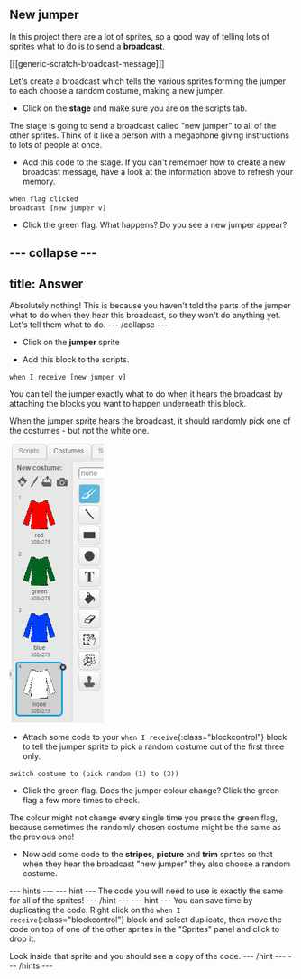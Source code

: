 ## New jumper

In this project there are a lot of sprites, so a good way of telling lots of sprites what to do is to send a **broadcast**.

[[[generic-scratch-broadcast-message]]]

Let's create a broadcast which tells the various sprites forming the jumper to each choose a random costume, making a new jumper.

+ Click on the **stage** and make sure you are on the scripts tab.

The stage is going to send a broadcast called "new jumper" to all of the other sprites. Think of it like a person with a megaphone giving instructions to lots of people at once.

+ Add this code to the stage. If you can't remember how to create a new broadcast message, have a look at the information above to refresh your memory.

```blocks
when flag clicked
broadcast [new jumper v]
```

+ Click the green flag. What happens? Do you see a new jumper appear?

--- collapse ---
---
title: Answer
---
Absolutely nothing! This is because you haven't told the parts of the jumper what to do when they hear this broadcast, so they won't do anything yet. Let's tell them what to do.
--- /collapse ---

+ Click on the **jumper** sprite

+ Add this block to the scripts.

```blocks
when I receive [new jumper v]
```

You can tell the jumper exactly what to do when it hears the broadcast by attaching the blocks you want to happen underneath this block.

When the jumper sprite hears the broadcast, it should randomly pick one of the costumes - but not the white one.

![Jumper costumes](images/jumper-costumes.png)

+ Attach some code to your `when I receive`{:class="blockcontrol"} block to tell the jumper sprite to pick a random costume out of the first three only.

```blocks
switch costume to (pick random (1) to (3))
```

+ Click the green flag. Does the jumper colour change? Click the green flag a few more times to check.

The colour might not change every single time you press the green flag, because sometimes the randomly chosen costume might be the same as the previous one!

+ Now add some code to the **stripes**, **picture** and **trim** sprites so that when they hear the broadcast "new jumper" they also choose a random costume.

--- hints ---
--- hint ---
The code you will need to use is exactly the same for all of the sprites!
--- /hint ---
--- hint ---
You can save time by duplicating the code. Right click on the `when I receive`{:class="blockcontrol"} block and select duplicate, then move the code on top of one of the other sprites in the "Sprites" panel and click to drop it.

Look inside that sprite and you should see a copy of the code. 
--- /hint ---
--- /hints ---
